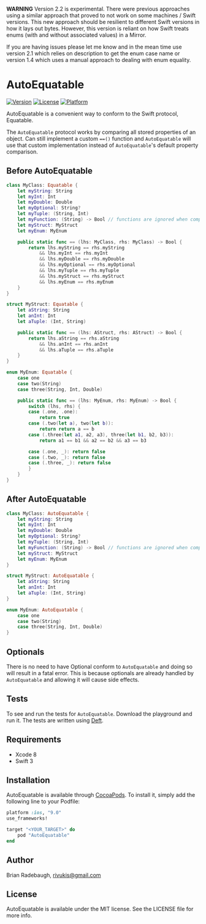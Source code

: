 **WARNING**
Version 2.2 is experimental. There were previous approaches using a similar approach that proved to not work on some machines / Swift versions. This new approach should be resilient to different Swift versions in how it lays out bytes. However, this version is reliant on how Swift treats enums (with and without associated values) in a Mirror.

If you are having issues please let me know and in the mean time use version 2.1 which relies on description to get the enum case name or version 1.4 which uses a manual approach to dealing with enum equality.

# AutoEquatable

[![Version](https://img.shields.io/cocoapods/v/AutoEquatable.svg?style=flat)](http://cocoapods.org/pods/AutoEquatable)
[![License](https://img.shields.io/cocoapods/l/AutoEquatable.svg?style=flat)](http://cocoapods.org/pods/AutoEquatable)
[![Platform](https://img.shields.io/cocoapods/p/AutoEquatable.svg?style=flat)](http://cocoapods.org/pods/AutoEquatable)

AutoEquatable is a convenient way to conform to the Swift protocol, Equatable.

The `AutoEquatable` protocol works by comparing all stored properties of an object. Can still implement a custom `==()` function and `AutoEquatable` will use that custom implementation instead of `AutoEquatable`'s default property comparison.

## Before AutoEquatable

```swift
class MyClass: Equatable {
    let myString: String
    let myInt: Int
    let myDouble: Double
    let myOptional: String?
    let myTuple: (String, Int)
    let myFunction: (String) -> Bool // functions are ignored when comparing objects
    let myStruct: MyStruct
    let myEnum: MyEnum

    public static func == (lhs: MyClass, rhs: MyClass) -> Bool {
        return lhs.myString == rhs.myString
            && lhs.myInt == rhs.myInt
            && lhs.myDouble == rhs.myDouble
            && lhs.myOptional == rhs.myOptional
            && lhs.myTuple == rhs.myTuple
            && lhs.myStruct == rhs.myStruct
            && lhs.myEnum == rhs.myEnum
    }
}

struct MyStruct: Equatable {
    let aString: String
    let anInt: Int
    let aTuple: (Int, String)

    public static func == (lhs: AStruct, rhs: AStruct) -> Bool {
        return lhs.aString == rhs.aString
            && lhs.anInt == rhs.anInt
            && lhs.aTuple == rhs.aTuple
    }
}

enum MyEnum: Equatable {
    case one
    case two(String)
    case three(String, Int, Double)

    public static func == (lhs: MyEnum, rhs: MyEnum) -> Bool {
        switch (lhs, rhs) {
        case (.one, .one):
            return true
        case (.two(let a), two(let b)):
            return return a == b
        case (.three(let a1, a2, a3), three(let b1, b2, b3)):
            return a1 == b1 && a2 == b2 && a3 == b3

        case (.one, _): return false
        case (.two, _): return false
        case (.three, _): return false
        }
    }
}
```

## After AutoEquatable

```swift
class MyClass: AutoEquatable {
    let myString: String
    let myInt: Int
    let myDouble: Double
    let myOptional: String?
    let myTuple: (String, Int)
    let myFunction: (String) -> Bool // functions are ignored when comparing objects
    let myStruct: MyStruct
    let myEnum: MyEnum
}

struct MyStruct: AutoEquatable {
    let aString: String
    let anInt: Int
    let aTuple: (Int, String)
}

enum MyEnum: AutoEquatable {
    case one
    case two(String)
    case three(String, Int, Double)
}
```

## Optionals

There is no need to have Optional conform to `AutoEquatable` and doing so will result in a fatal error. This is because optionals are already handled by `AutoEquatable` and allowing it will cause side effects.

## Tests

To see and run the tests for `AutoEquatable`. Download the playground and run it. The tests are written using [Deft](https://github.com/Rivukis/Deft).

## Requirements

* Xcode 8
* Swift 3

## Installation

AutoEquatable is available through [CocoaPods](http://cocoapods.org). To install
it, simply add the following line to your Podfile:

```ruby
platform :ios, "9.0"
use_frameworks!

target "<YOUR_TARGET>" do
    pod "AutoEquatable"
end
```

## Author

Brian Radebaugh, rivukis@gmail.com

## License

AutoEquatable is available under the MIT license. See the LICENSE file for more info.
